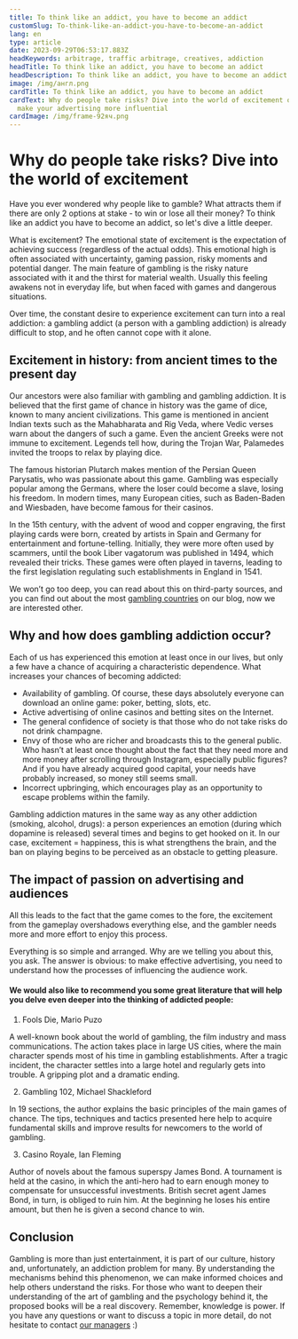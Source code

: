 ```yaml
---
title: To think like an addict, you have to become an addict
customSlug: To-think-like-an-addict-you-have-to-become-an-addict
lang: en
type: article
date: 2023-09-29T06:53:17.883Z
headKeywords: arbitrage, traffic arbitrage, creatives, addiction
headTitle: To think like an addict, you have to become an addict
headDescription: To think like an addict, you have to become an addict
image: /img/англ.png
cardTitle: To think like an addict, you have to become an addict
cardText: Why do people take risks? Dive into the world of excitement or how to
  make your advertising more influential
cardImage: /img/frame-92яч.png
---
```

# Why do people take risks? Dive into the world of excitement 

Have you ever wondered why people like to gamble? What attracts them if there are only 2 options at stake - to win or lose all their money? To think like an addict you have to become an addict, so let's dive a little deeper.

What is excitement? The emotional state of excitement is the expectation of achieving success (regardless of the actual odds). This emotional high is often associated with uncertainty, gaming passion, risky moments and potential danger. The main feature of gambling is the risky nature associated with it and the thirst for material wealth. Usually this feeling awakens not in everyday life, but when faced with games and dangerous situations. 

Over time, the constant desire to experience excitement can turn into a real addiction: a gambling addict (a person with a gambling addiction) is already difficult to stop, and he often cannot cope with it alone.

## Excitement in history: from ancient times to the present day 

Our ancestors were also familiar with gambling and gambling addiction. It is believed that the first game of chance in history was the game of dice, known to many ancient civilizations. This game is mentioned in ancient Indian texts such as the Mahabharata and Rig Veda, where Vedic verses warn about the dangers of such a game. Even the ancient Greeks were not immune to excitement. Legends tell how, during the Trojan War, Palamedes invited the troops to relax by playing dice.

The famous historian Plutarch makes mention of the Persian Queen Parysatis, who was passionate about this game. Gambling was especially popular among the Germans, where the loser could become a slave, losing his freedom. In modern times, many European cities, such as Baden-Baden and Wiesbaden, have become famous for their casinos.

In the 15th century, with the advent of wood and copper engraving, the first playing cards were born, created by artists in Spain and Germany for entertainment and fortune-telling. Initially, they were more often used by scammers, until the book Liber vagatorum was published in 1494, which revealed their tricks. These games were often played in taverns, leading to the first legislation regulating such establishments in England in 1541.

We won’t go too deep, you can read about this on third-party sources, and you can find out about the most [gambling countries](https://trafflab.io/ru/blog/samye-azartnie-strany/) on our blog, now we are interested other.

## Why and how does gambling addiction occur?

Each of us has experienced this emotion at least once in our lives, but only a few have a chance of acquiring a characteristic dependence. What increases your chances of becoming addicted:

* Availability of gambling. Of course, these days absolutely everyone can download an online game: poker, betting, slots, etc.
* Active advertising of online casinos and betting sites on the Internet.
* The general confidence of society is that those who do not take risks do not drink champagne.
* Envy of those who are richer and broadcasts this to the general public. Who hasn’t at least once thought about the fact that they need more and more money after scrolling through Instagram, especially public figures? And if you have already acquired good capital, your needs have probably increased, so money still seems small.
* Incorrect upbringing, which encourages play as an opportunity to escape problems within the family.

Gambling addiction matures in the same way as any other addiction (smoking, alcohol, drugs): a person experiences an emotion (during which dopamine is released) several times and begins to get hooked on it. In our case, excitement = happiness, this is what strengthens the brain, and the ban on playing begins to be perceived as an obstacle to getting pleasure.

## The impact of passion on advertising and audiences

All this leads to the fact that the game comes to the fore, the excitement from the gameplay overshadows everything else, and the gambler needs more and more effort to enjoy this process.

Everything is so simple and arranged. Why are we telling you about this, you ask. The answer is obvious: to make effective advertising, you need to understand how the processes of influencing the audience work.

#### We would also like to recommend you some great literature that will help you delve even deeper into the thinking of addicted people:

1. Fools Die, Mario Puzo

A well-known book about the world of gambling, the film industry and mass communications. The action takes place in large US cities, where the main character spends most of his time in gambling establishments. After a tragic incident, the character settles into a large hotel and regularly gets into trouble. A gripping plot and a dramatic ending.

2. Gambling 102, Michael Shackleford

In 19 sections, the author explains the basic principles of the main games of chance. The tips, techniques and tactics presented here help to acquire fundamental skills and improve results for newcomers to the world of gambling.

3. Casino Royale, Ian Fleming

Author of novels about the famous superspy James Bond. A tournament is held at the casino, in which the anti-hero had to earn enough money to compensate for unsuccessful investments. British secret agent James Bond, in turn, is obliged to ruin him. At the beginning he loses his entire amount, but then he is given a second chance to win.

## Conclusion

Gambling is more than just entertainment, it is part of our culture, history and, unfortunately, an addiction problem for many. By understanding the mechanisms behind this phenomenon, we can make informed choices and help others understand the risks. For those who want to deepen their understanding of the art of gambling and the psychology behind it, the proposed books will be a real discovery. Remember, knowledge is power. If you have any questions or want to discuss a topic in more detail, do not hesitate to contact [our managers](https://t.me/trafflab_cpa) :)